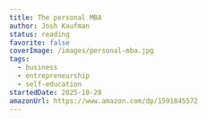 ```yaml
---
title: The personal MBA
author: Josh Kaufman
status: reading
favorite: false
coverImage: /images/personal-mba.jpg
tags:
  - business
  - entrepreneurship
  - self-education
startedDate: 2025-10-28
amazonUrl: https://www.amazon.com/dp/1591845572
---
```


